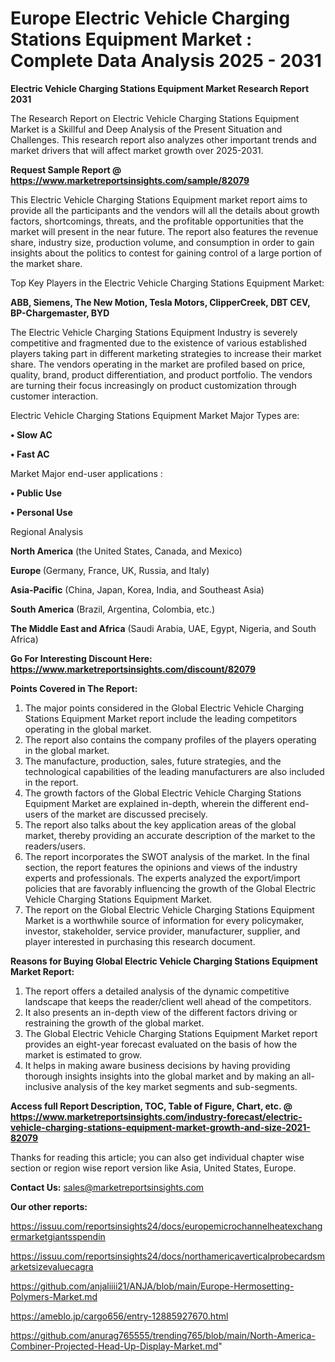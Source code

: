 # Europe Electric Vehicle Charging Stations Equipment Market : Complete Data Analysis 2025 - 2031

<strong>Electric Vehicle Charging Stations Equipment Market Research Report 2031</strong>

The Research Report on Electric Vehicle Charging Stations Equipment Market is a Skillful and Deep Analysis of the Present Situation and Challenges. This research report also analyzes other important trends and market drivers that will affect market growth over 2025-2031.

<strong>Request Sample Report @ <a href=https://www.marketreportsinsights.com/sample/82079>https://www.marketreportsinsights.com/sample/82079</a></strong>

This Electric Vehicle Charging Stations Equipment market report aims to provide all the participants and the vendors will all the details about growth factors, shortcomings, threats, and the profitable opportunities that the market will present in the near future. The report also features the revenue share, industry size, production volume, and consumption in order to gain insights about the politics to contest for gaining control of a large portion of the market share.

Top Key Players in the Electric Vehicle Charging Stations Equipment Market:

<strong>ABB, Siemens, The New Motion, Tesla Motors, ClipperCreek, DBT CEV, BP-Chargemaster, BYD</strong>

The Electric Vehicle Charging Stations Equipment Industry is severely competitive and fragmented due to the existence of various established players taking part in different marketing strategies to increase their market share. The vendors operating in the market are profiled based on price, quality, brand, product differentiation, and product portfolio. The vendors are turning their focus increasingly on product customization through customer interaction.

Electric Vehicle Charging Stations Equipment Market Major Types are:

<strong>• Slow AC

• Fast AC</strong>

Market Major end-user applications :

<strong>• Public Use

• Personal Use</strong>

Regional Analysis

</u><strong><b>North America</b></strong> (the United States, Canada, and Mexico)

<strong><b>Europe </b></strong>(Germany, France, UK, Russia, and Italy)

<strong><b>Asia-Pacific</b></strong> (China, Japan, Korea, India, and Southeast Asia)

<strong><b>South America</b></strong> (Brazil, Argentina, Colombia, etc.)

<strong><b>The Middle East and Africa</b></strong> (Saudi Arabia, UAE, Egypt, Nigeria, and South Africa)

<strong>Go For Interesting Discount Here: <a href=https://www.marketreportsinsights.com/discount/82079>https://www.marketreportsinsights.com/discount/82079</a></strong>

<strong>Points Covered in The Report:</strong>
<ol>
  <li>The major points considered in the Global Electric Vehicle Charging Stations Equipment Market report include the leading competitors operating in the global market.</li>
  <li>The report also contains the company profiles of the players operating in the global market.</li>
  <li>The manufacture, production, sales, future strategies, and the technological capabilities of the leading manufacturers are also included in the report.</li>
  <li>The growth factors of the Global Electric Vehicle Charging Stations Equipment Market are explained in-depth, wherein the different end-users of the market are discussed precisely.</li>
  <li>The report also talks about the key application areas of the global market, thereby providing an accurate description of the market to the readers/users.</li>
  <li>The report incorporates the SWOT analysis of the market. In the final section, the report features the opinions and views of the industry experts and professionals. The experts analyzed the export/import policies that are favorably influencing the growth of the Global Electric Vehicle Charging Stations Equipment Market.</li>
  <li>The report on the Global Electric Vehicle Charging Stations Equipment Market is a worthwhile source of information for every policymaker, investor, stakeholder, service provider, manufacturer, supplier, and player interested in purchasing this research document.</li>
</ol>
<strong>Reasons for Buying Global Electric Vehicle Charging Stations Equipment Market Report:</strong>

<ol>
  <li>The report offers a detailed analysis of the dynamic competitive landscape that keeps the reader/client well ahead of the competitors.</li>
  <li>It also presents an in-depth view of the different factors driving or restraining the growth of the global market.</li>
  <li>The Global Electric Vehicle Charging Stations Equipment Market report provides an eight-year forecast evaluated on the basis of how the market is estimated to grow.</li>
  <li>It helps in making aware business decisions by having providing thorough insights insights into the global market and by making an all-inclusive analysis of the key market segments and sub-segments.</li>
</ol>
<strong>Access full Report Description, TOC, Table of Figure, Chart, etc. @ <a href=https://www.marketreportsinsights.com/industry-forecast/electric-vehicle-charging-stations-equipment-market-growth-and-size-2021-82079>https://www.marketreportsinsights.com/industry-forecast/electric-vehicle-charging-stations-equipment-market-growth-and-size-2021-82079</a></strong>


Thanks for reading this article; you can also get individual chapter wise section or region wise report version like Asia, United States, Europe.

<strong>Contact Us:</strong>
sales@marketreportsinsights.com

<strong>Our other reports:</strong>

<a href=https://issuu.com/reportsinsights24/docs/europemicrochannelheatexchangermarketgiantsspendin>https://issuu.com/reportsinsights24/docs/europemicrochannelheatexchangermarketgiantsspendin</a>

<a href=https://issuu.com/reportsinsights24/docs/northamericaverticalprobecardsmarketsizevaluecagra>https://issuu.com/reportsinsights24/docs/northamericaverticalprobecardsmarketsizevaluecagra</a>

<a href=https://github.com/anjaliiii21/ANJA/blob/main/Europe-Hermosetting-Polymers-Market.md>https://github.com/anjaliiii21/ANJA/blob/main/Europe-Hermosetting-Polymers-Market.md</a>

<a href=https://ameblo.jp/cargo656/entry-12885927670.html>https://ameblo.jp/cargo656/entry-12885927670.html</a>

<a href=https://github.com/anurag765555/trending765/blob/main/North-America-Combiner-Projected-Head-Up-Display-Market.md>https://github.com/anurag765555/trending765/blob/main/North-America-Combiner-Projected-Head-Up-Display-Market.md</a>"
